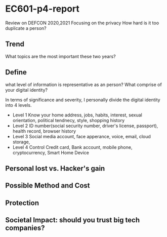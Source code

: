 # EC601-p4-report
Review on DEFCON 2020,2021
Focusing on the privacy
How hard is it too duplicate a person?

## Trend
What topics are the most important these two years?

## Define
what level of information is representative as an person?
What comprise of your digital identity?

In terms of significance and severity, I personally divide the digital identity into 4 levels.
* Level 1
Know your home address, jobs, habits, interest, sexual orientation, political tendnecy, style, shopping history
* Level 2
ID number(social security number, driver's license, passport), health record, browser history
* Level 3
Social media account, face apperance, voice, email, cloud storage,
* Level 4
Control Credit card, Bank account, mobile phone, cryptocurrency, Smart Home Device


## Personal lost vs. Hacker's gain

## Possible Method and Cost

## Protection

## Societal Impact: should you trust big tech companies?

